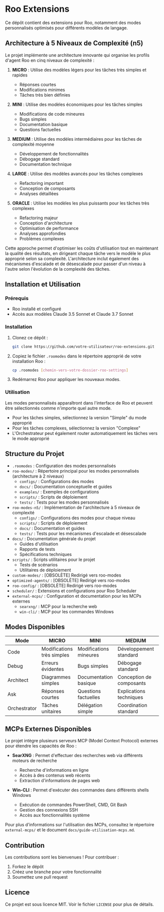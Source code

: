 # Roo Extensions

Ce dépôt contient des extensions pour Roo, notamment des modes personnalisés optimisés pour différents modèles de langage.

## Architecture à 5 Niveaux de Complexité (n5)

Le projet implémente une architecture innovante qui organise les profils d'agent Roo en cinq niveaux de complexité :

1. **MICRO** : Utilise des modèles légers pour les tâches très simples et rapides
   - Réponses courtes
   - Modifications minimes
   - Tâches très bien définies

2. **MINI** : Utilise des modèles économiques pour les tâches simples
   - Modifications de code mineures
   - Bugs simples
   - Documentation basique
   - Questions factuelles

3. **MEDIUM** : Utilise des modèles intermédiaires pour les tâches de complexité moyenne
   - Développement de fonctionnalités
   - Débogage standard
   - Documentation technique

4. **LARGE** : Utilise des modèles avancés pour les tâches complexes
   - Refactoring important
   - Conception de composants
   - Analyses détaillées

5. **ORACLE** : Utilise les modèles les plus puissants pour les tâches très complexes
   - Refactoring majeur
   - Conception d'architecture
   - Optimisation de performance
   - Analyses approfondies
   - Problèmes complexes

Cette approche permet d'optimiser les coûts d'utilisation tout en maintenant la qualité des résultats, en dirigeant chaque tâche vers le modèle le plus approprié selon sa complexité. L'architecture inclut également des mécanismes d'escalade et de désescalade pour passer d'un niveau à l'autre selon l'évolution de la complexité des tâches.

## Installation et Utilisation

### Prérequis

- Roo installé et configuré
- Accès aux modèles Claude 3.5 Sonnet et Claude 3.7 Sonnet

### Installation

1. Clonez ce dépôt :
   ```bash
   git clone https://github.com/votre-utilisateur/roo-extensions.git
   ```

2. Copiez le fichier `.roomodes` dans le répertoire approprié de votre installation Roo :
   ```bash
   cp .roomodes [chemin-vers-votre-dossier-roo-settings]
   ```

3. Redémarrez Roo pour appliquer les nouveaux modes.

### Utilisation

Les modes personnalisés apparaîtront dans l'interface de Roo et peuvent être sélectionnés comme n'importe quel autre mode.

- Pour les tâches simples, sélectionnez la version "Simple" du mode approprié
- Pour les tâches complexes, sélectionnez la version "Complexe"
- L'Orchestrateur peut également router automatiquement les tâches vers le mode approprié

## Structure du Projet

- `.roomodes` : Configuration des modes personnalisés
- `roo-modes/` : Répertoire principal pour les modes personnalisés (architecture à 2 niveaux)
  - `configs/` : Configurations des modes
  - `docs/` : Documentation conceptuelle et guides
  - `examples/` : Exemples de configurations
  - `scripts/` : Scripts de déploiement
  - `tests/` : Tests pour les modes personnalisés
- `roo-modes-n5/` : Implémentation de l'architecture à 5 niveaux de complexité
  - `configs/` : Configurations des modes pour chaque niveau
  - `scripts/` : Scripts de déploiement
  - `docs/` : Documentation et guides
  - `tests/` : Tests pour les mécanismes d'escalade et désescalade
- `docs/` : Documentation générale du projet
  - Guides d'utilisation
  - Rapports de tests
  - Spécifications techniques
- `scripts/` : Scripts utilitaires pour le projet
  - Tests de scénarios
  - Utilitaires de déploiement
- `custom-modes/` : [OBSOLÈTE] Redirigé vers roo-modes
- `optimized-agents/` : [OBSOLÈTE] Redirigé vers roo-modes
- `roo-config/` : [OBSOLÈTE] Redirigé vers roo-modes
- `scheduler/` : Extensions et configurations pour Roo Scheduler
- `external-mcps/` : Configuration et documentation pour les MCPs externes
  - `searxng/` : MCP pour la recherche web
  - `win-cli/` : MCP pour les commandes Windows

## Modes Disponibles

| Mode | MICRO | MINI | MEDIUM | LARGE | ORACLE |
|------|-------|------|--------|-------|--------|
| Code | Modifications très simples | Modifications mineures | Développement standard | Refactoring important | Architecture complète |
| Debug | Erreurs évidentes | Bugs simples | Débogage standard | Bugs complexes | Problèmes système |
| Architect | Diagrammes simples | Documentation basique | Conception de composants | Conception système | Migrations complexes |
| Ask | Réponses courtes | Questions factuelles | Explications techniques | Analyses détaillées | Synthèses complexes |
| Orchestrator | Tâches unitaires | Délégation simple | Coordination standard | Coordination avancée | Orchestration complexe |

## MCPs Externes Disponibles

Le projet intègre plusieurs serveurs MCP (Model Context Protocol) externes pour étendre les capacités de Roo :

- **SearXNG** : Permet d'effectuer des recherches web via différents moteurs de recherche
  - Recherche d'informations en ligne
  - Accès à des contenus web récents
  - Extraction d'informations de pages web

- **Win-CLI** : Permet d'exécuter des commandes dans différents shells Windows
  - Exécution de commandes PowerShell, CMD, Git Bash
  - Gestion des connexions SSH
  - Accès aux fonctionnalités système

Pour plus d'informations sur l'utilisation des MCPs, consultez le répertoire `external-mcps/` et le document `docs/guide-utilisation-mcps.md`.

## Contribution

Les contributions sont les bienvenues ! Pour contribuer :

1. Forkez le dépôt
2. Créez une branche pour votre fonctionnalité
3. Soumettez une pull request

## Licence

Ce projet est sous licence MIT. Voir le fichier `LICENSE` pour plus de détails.
